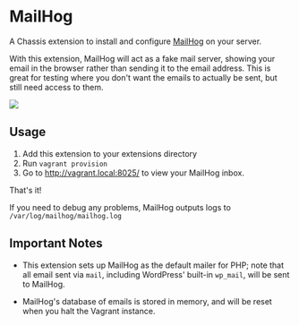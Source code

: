 # MailHog
A Chassis extension to install and configure
[MailHog](https://github.com/mailhog/MailHog) on your server.

With this extension, MailHog will act as a fake mail server, showing your
email in the browser rather than sending it to the email address. This is great
for testing where you don't want the emails to actually be sent, but still need
access to them.

<img src="http://i.imgur.com/5CqsgAI.png" />

## Usage
1. Add this extension to your extensions directory
2. Run `vagrant provision`
3. Go to http://vagrant.local:8025/ to view your MailHog inbox.

That's it!

If you need to debug any problems, MailHog outputs logs to
`/var/log/mailhog/mailhog.log`

## Important Notes
* This extension sets up MailHog as the default mailer for PHP; note that
  all email sent via `mail`, including WordPress' built-in `wp_mail`, will be
  sent to MailHog.

* MailHog's database of emails is stored in memory, and will be reset when
  you halt the Vagrant instance.
